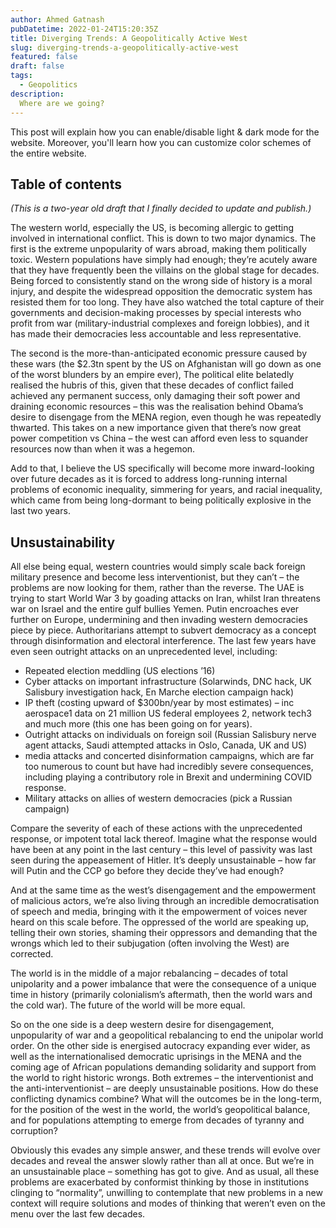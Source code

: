 ```yaml
---
author: Ahmed Gatnash
pubDatetime: 2022-01-24T15:20:35Z
title: Diverging Trends: A Geopolitically Active West
slug: diverging-trends-a-geopolitically-active-west
featured: false
draft: false
tags:
  - Geopolitics
description:
  Where are we going?
---
```


This post will explain how you can enable/disable light & dark mode for the website. Moreover, you'll learn how you can customize color schemes of the entire website.

## Table of contents

*(This is a two-year old draft that I finally decided to update and publish.)*

The western world, especially the US, is becoming allergic to getting involved in international conflict. This is down to two major dynamics. The first is the extreme unpopularity of wars abroad, making them politically toxic. Western populations have simply had enough; they’re acutely aware that they have frequently been the villains on the global stage for decades. Being forced to consistently stand on the wrong side of history is a moral injury, and despite the widespread opposition the democratic system has resisted them for too long. They have also watched the total capture of their governments and decision-making processes by special interests who profit from war (military-industrial complexes and foreign lobbies), and it has made their democracies less accountable and less representative.

The second is the more-than-anticipated economic pressure caused by these wars (the $2.3tn spent by the US on Afghanistan will go down as one of the worst blunders by an empire ever), The political elite belatedly realised the hubris of this, given that these decades of conflict failed achieved any permanent success, only damaging their soft power and draining economic resources – this was the realisation behind Obama’s desire to disengage from the MENA region, even though he was repeatedly thwarted. This takes on a new importance given that there’s now great power competition vs China – the west can afford even less to squander resources now than when it was a hegemon.

Add to that, I believe the US specifically will become more inward-looking over future decades as it is forced to address long-running internal problems of economic inequality, simmering for years, and racial inequality, which came from being long-dormant to being politically explosive in the last two years.

## Unsustainability

All else being equal, western countries would simply scale back foreign military presence and become less interventionist, but they can’t – the problems are now looking for them, rather than the reverse. The UAE is trying to start World War 3 by goading attacks on Iran, whilst Iran threatens war on Israel and the entire gulf bullies Yemen. Putin encroaches ever further on Europe, undermining and then invading western democracies piece by piece. Authoritarians attempt to subvert democracy as a concept through disinformation and electoral interference. The last few years have even seen outright attacks on an unprecedented level, including:

- Repeated election meddling (US elections ’16)
- Cyber attacks on important infrastructure (Solarwinds, DNC hack, UK Salisbury investigation hack, En Marche election campaign hack)
- IP theft (costing upward of $300bn/year by most estimates) – inc aerospace1 data on 21 million US federal employees 2, network tech3 and much more (this one has been going on for years).
- Outright attacks on individuals on foreign soil (Russian Salisbury nerve agent attacks, Saudi attempted attacks in Oslo, Canada, UK and US)
- media attacks and concerted disinformation campaigns, which are far too numerous to count but have had incredibly severe consequences, including playing a contributory role in Brexit and undermining COVID response.
- Military attacks on allies of western democracies (pick a Russian campaign)

Compare the severity of each of these actions with the unprecedented response, or impotent total lack thereof. Imagine what the response would have been at any point in the last century – this level of passivity was last seen during the appeasement of Hitler. It’s deeply unsustainable – how far will Putin and the CCP go before they decide they’ve had enough?

And at the same time as the west’s disengagement and the empowerment of malicious actors, we’re also living through an incredible democratisation of speech and media, bringing with it the empowerment of voices never heard on this scale before. The oppressed of the world are speaking up, telling their own stories, shaming their oppressors and demanding that the wrongs which led to their subjugation (often involving the West) are corrected.

The world is in the middle of a major rebalancing – decades of total unipolarity and a power imbalance that were the consequence of a unique time in history (primarily colonialism’s aftermath, then the world wars and the cold war). The future of the world will be more equal.

So on the one side is a deep western desire for disengagement, unpopularity of war and a geopolitical rebalancing to end the unipolar world order. On the other side is energised autocracy expanding ever wider, as well as the internationalised democratic uprisings in the MENA and the coming age of African populations demanding solidarity and support from the world to right historic wrongs. Both extremes – the interventionist and the anti-interventionist – are deeply unsustainable positions. How do these conflicting dynamics combine? What will the outcomes be in the long-term, for the position of the west in the world, the world’s geopolitical balance, and for populations attempting to emerge from decades of tyranny and corruption?

Obviously this evades any simple answer, and these trends will evolve over decades and reveal the answer slowly rather than all at once. But we’re in an unsustainable place – something has got to give. And as usual, all these problems are exacerbated by conformist thinking by those in institutions clinging to “normality”, unwilling to contemplate that new problems in a new context will require solutions and modes of thinking that weren’t even on the menu over the last few decades.
